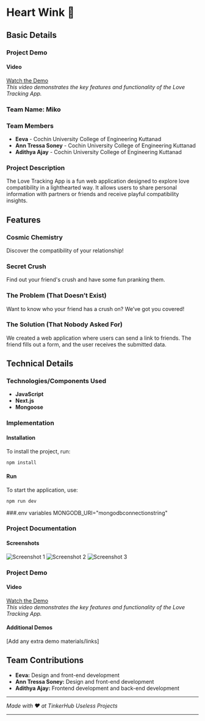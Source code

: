 # Heart Wink 🎯

## Basic Details

### Project Demo
#### Video
[Watch the Demo](https://www.youtube.com/watch?v=SgsVHI1JUUw)  
*This video demonstrates the key features and functionality of the Love Tracking App.*

### Team Name: Miko

### Team Members
- **Eeva** - Cochin University College of Engineering Kuttanad
- **Ann Tressa Soney** - Cochin University College of Engineering Kuttanad
- **Adithya Ajay** - Cochin University College of Engineering Kuttanad

### Project Description
The Love Tracking App is a fun web application designed to explore love compatibility in a lighthearted way. It allows users to share personal information with partners or friends and receive playful compatibility insights.

## Features

### Cosmic Chemistry
Discover the compatibility of your relationship!

### Secret Crush
Find out your friend's crush and have some fun pranking them.

### The Problem (That Doesn’t Exist)
Want to know who your friend has a crush on? We’ve got you covered!

### The Solution (That Nobody Asked For)
We created a web application where users can send a link to friends. The friend fills out a form, and the user receives the submitted data.

## Technical Details
### Technologies/Components Used
- **JavaScript**
- **Next.js**
- **Mongoose**

### Implementation

#### Installation
To install the project, run:
```bash
npm install
```

#### Run
To start the application, use:
```bash
npm run dev
```
###.env variables 
MONGODB_URI="mongodbconnectionstring"

### Project Documentation

#### Screenshots
![Screenshot 1](https://github.com/user-attachments/assets/5db95c2b-9a96-46f7-a6b8-6542a2fca294)
![Screenshot 2](https://github.com/user-attachments/assets/2aeb34cd-af58-42c8-ba79-f9e58349b5b1)
![Screenshot 3](https://github.com/user-attachments/assets/4956d6e3-3d00-4a57-96d8-3a7bc35175c5)

### Project Demo
#### Video
[Watch the Demo](https://www.youtube.com/watch?v=SgsVHI1JUUw)  
*This video demonstrates the key features and functionality of the Love Tracking App.*

#### Additional Demos
[Add any extra demo materials/links]

## Team Contributions
- **Eeva:** Design and front-end development
- **Ann Tressa Soney:** Design and front-end development
- **Adithya Ajay:** Frontend development and back-end development

---

*Made with ❤️ at TinkerHub Useless Projects* 

---


